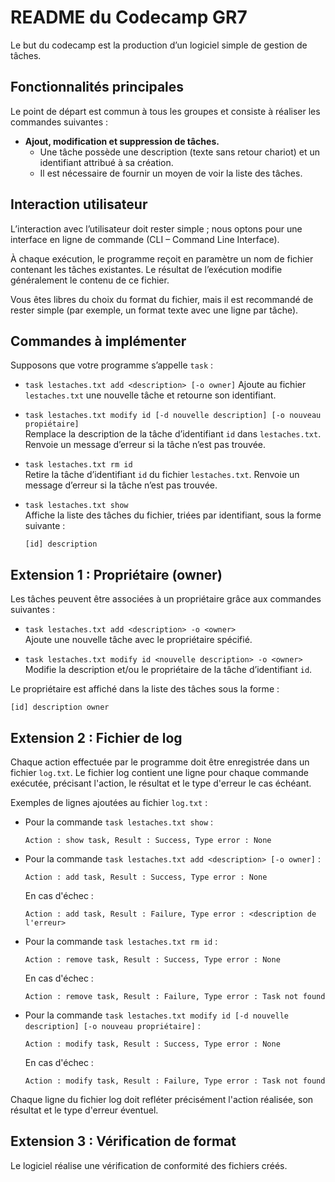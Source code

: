 # README du Codecamp GR7

Le but du codecamp est la production d’un logiciel simple de gestion de tâches.

## Fonctionnalités principales

Le point de départ est commun à tous les groupes et consiste à réaliser les commandes suivantes :

- **Ajout, modification et suppression de tâches.**
   - Une tâche possède une description (texte sans retour chariot) et un identifiant attribué à sa création.
   - Il est nécessaire de fournir un moyen de voir la liste des tâches.

## Interaction utilisateur

L’interaction avec l’utilisateur doit rester simple ; nous optons pour une interface en ligne de commande (CLI – Command Line Interface).

À chaque exécution, le programme reçoit en paramètre un nom de fichier contenant les tâches existantes. Le résultat de l’exécution modifie généralement le contenu de ce fichier.

Vous êtes libres du choix du format du fichier, mais il est recommandé de rester simple (par exemple, un format texte avec une ligne par tâche).

## Commandes à implémenter

Supposons que votre programme s’appelle `task` :

- `task lestaches.txt add <description> [-o owner]`
   Ajoute au fichier `lestaches.txt` une nouvelle tâche et retourne son identifiant.

- `task lestaches.txt modify id [-d nouvelle description] [-o nouveau propiétaire]`  
   Remplace la description de la tâche d’identifiant `id` dans `lestaches.txt`. Renvoie un message d’erreur si la tâche n’est pas trouvée.

- `task lestaches.txt rm id`  
   Retire la tâche d’identifiant `id` du fichier `lestaches.txt`. Renvoie un message d’erreur si la tâche n’est pas trouvée.

- `task lestaches.txt show`  
   Affiche la liste des tâches du fichier, triées par identifiant, sous la forme suivante :

   ```
   [id] description
   ```

## Extension 1 : Propriétaire (owner)

Les tâches peuvent être associées à un propriétaire grâce aux commandes suivantes :

- `task lestaches.txt add <description> -o <owner>`  
   Ajoute une nouvelle tâche avec le propriétaire spécifié.

- `task lestaches.txt modify id <nouvelle description> -o <owner>`  
   Modifie la description et/ou le propriétaire de la tâche d’identifiant `id`.

Le propriétaire est affiché dans la liste des tâches sous la forme :

```
[id] description owner
```
## Extension 2 : Fichier de log

Chaque action effectuée par le programme doit être enregistrée dans un fichier `log.txt`. Le fichier log contient une ligne pour chaque commande exécutée, précisant l'action, le résultat et le type d'erreur le cas échéant.

Exemples de lignes ajoutées au fichier `log.txt` :

- Pour la commande `task lestaches.txt show` :  
   ```
   Action : show task, Result : Success, Type error : None
   ```

- Pour la commande `task lestaches.txt add <description> [-o owner]` :  
   ```
   Action : add task, Result : Success, Type error : None
   ```
   En cas d'échec :
   ```
   Action : add task, Result : Failure, Type error : <description de l'erreur>
   ```

- Pour la commande `task lestaches.txt rm id` :  
   ```
   Action : remove task, Result : Success, Type error : None
   ```
   En cas d'échec :
   ```
   Action : remove task, Result : Failure, Type error : Task not found
   ```

- Pour la commande `task lestaches.txt modify id [-d nouvelle description] [-o nouveau propriétaire]` :  
   ```
   Action : modify task, Result : Success, Type error : None
   ```
   En cas d'échec :
   ```
   Action : modify task, Result : Failure, Type error : Task not found
   ```

Chaque ligne du fichier log doit refléter précisément l'action réalisée, son résultat et le type d'erreur éventuel.

## Extension 3 : Vérification de format

Le logiciel réalise une vérification de conformité des fichiers créés.
